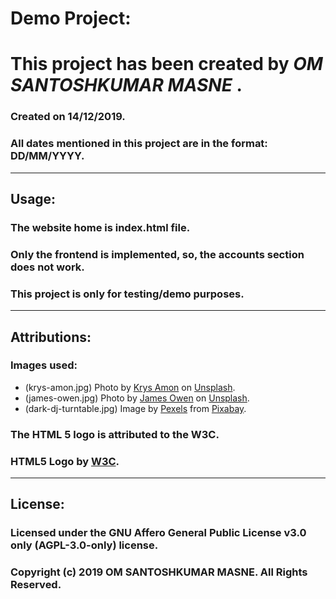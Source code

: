 # Demo Project:

# This project has been created by ***OM SANTOSHKUMAR MASNE*** .

### Created on 14/12/2019.
### All dates mentioned in this project are in the format: DD/MM/YYYY.

---

## Usage:

### The website home is index.html file.
### Only the frontend is implemented, so, the accounts section does not work.

### This project is only for testing/demo purposes.

---

## Attributions:

### Images used:

* (krys-amon.jpg) Photo by [Krys Amon](https://unsplash.com/@krysamon) on [Unsplash](https://unsplash.com).
* (james-owen.jpg) Photo by [James Owen](https://unsplash.com/@jhjowen) on [Unsplash](https://unsplash.com).
* (dark-dj-turntable.jpg) Image by [Pexels](https://pixabay.com/users/Pexels-2286921/?utm_source=link-attribution&amp;utm_medium=referral&amp;utm_campaign=image&amp;utm_content=1850120) from [Pixabay](https://pixabay.com/?utm_source=link-attribution&amp;utm_medium=referral&amp;utm_campaign=image&amp;utm_content=1850120).

### The HTML 5 logo is attributed to the W3C.
### HTML5 Logo by [W3C](https://www.w3.org).

---

## License:
### Licensed under the GNU Affero General Public License v3.0 only (AGPL-3.0-only) license.
### Copyright (c) 2019 OM SANTOSHKUMAR MASNE. All Rights Reserved.
